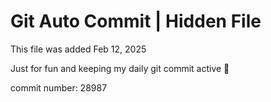 # Git Auto Commit | Hidden File

This file was added Feb 12, 2025

Just for fun and keeping my daily git commit active 🤪

commit number: 28987
